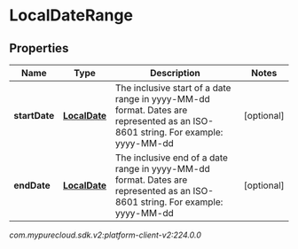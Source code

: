 # LocalDateRange


## Properties

| Name | Type | Description | Notes |
| ------------ | ------------- | ------------- | ------------- |
| **startDate** | [**LocalDate**](LocalDate) | The inclusive start of a date range in yyyy-MM-dd format. Dates are represented as an ISO-8601 string. For example: yyyy-MM-dd |  [optional] |
| **endDate** | [**LocalDate**](LocalDate) | The inclusive end of a date range in yyyy-MM-dd format. Dates are represented as an ISO-8601 string. For example: yyyy-MM-dd |  [optional] |




_com.mypurecloud.sdk.v2:platform-client-v2:224.0.0_
